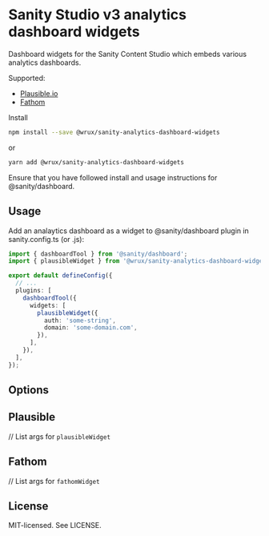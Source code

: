 # Sanity Studio v3 analytics dashboard widgets

Dashboard widgets for the Sanity Content Studio which embeds various analytics dashboards.

Supported:

- [Plausible.io](https://plausible.io/)
- [Fathom](https://usefathom.com/ref/EOFKIM)

Install

```bash
npm install --save @wrux/sanity-analytics-dashboard-widgets
```

or

```bash
yarn add @wrux/sanity-analytics-dashboard-widgets
```

Ensure that you have followed install and usage instructions for @sanity/dashboard.

## Usage

Add an analaytics dashboard as a widget to @sanity/dashboard plugin in sanity.config.ts (or .js):

```ts
import { dashboardTool } from '@sanity/dashboard';
import { plausibleWidget } from '@wrux/sanity-analytics-dashboard-widgets';

export default defineConfig({
  // ...
  plugins: [
    dashboardTool({
      widgets: [
        plausibleWidget({
          auth: 'some-string',
          domain: 'some-domain.com',
        }),
      ],
    }),
  ],
});
```

## Options

## Plausible

// List args for `plausibleWidget`

## Fathom

// List args for `fathomWidget`

## License

MIT-licensed. See LICENSE.
